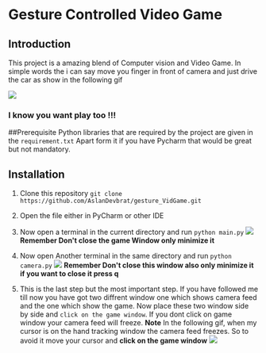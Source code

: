 # Gesture Controlled Video Game

## Introduction
This project is a amazing blend of Computer vision and Video Game.
In simple words the i can say move you finger in front of camera
and just drive the car as show in the following gif

![](Hnet-image.gif)

### I know you want play too !!!

##Prerequisite
Python libraries that are required by the project are given in the 
`requirement.txt`
Apart form it if you have Pycharm that would be great but not mandatory.


## Installation
1. Clone this repository
    `git clone https://github.com/AslanDevbrat/gesture_VidGame.git`
   
2. Open the file either in PyCharm or other IDE
3. Now open a terminal in the current directory and run `python main.py`
    ![](main_py.gif)
   **Remember Don't close the game Window only minimize it**
   
4. Now open Another terminal in the same directory and run `python camera.py`
    ![](camera_py.gif)
   **Remember Don't close this window also only minimize it if you want to close it press q**
   
5. This is the last step but the most important step. If you have followed me till now you have
got two diffrent window one which shows camera feed and the one which show the game. Now place 
   these two window side by side and `click on the game window`. If you dont click on game 
   window your camera feed will freeze.
   **Note** In the following gif, when my cursor is on the hand tracking window the camera feed freezes.
   So to avoid it move your cursor and **click on the game window**
   ![](final.gif)
